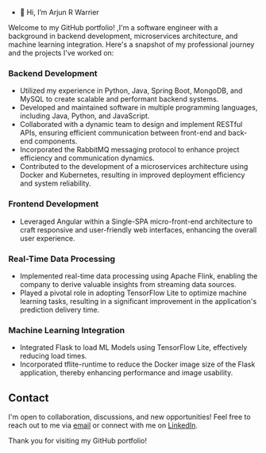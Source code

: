 - 👋 Hi, I’m Arjun R Warrier
  
Welcome to my GitHub portfolio! ,I'm a software engineer with a background in backend development, microservices architecture, and machine learning integration. Here's a snapshot of my professional journey and the projects I've worked on:                                                                                                                                                

### Backend Development

- Utilized my experience in Python, Java, Spring Boot, MongoDB, and MySQL to create scalable and performant backend systems.
- Developed and maintained software in multiple programming languages, including Java, Python, and JavaScript.
- Collaborated with a dynamic team to design and implement RESTful APIs, ensuring efficient communication between front-end and back-end components.
- Incorporated the RabbitMQ messaging protocol to enhance project efficiency and communication dynamics.
- Contributed to the development of a microservices architecture using Docker and Kubernetes, resulting in improved deployment efficiency and system reliability.

### Frontend Development

- Leveraged Angular within a Single-SPA micro-front-end architecture to craft responsive and user-friendly web interfaces, enhancing the overall user experience.

### Real-Time Data Processing

- Implemented real-time data processing using Apache Flink, enabling the company to derive valuable insights from streaming data sources.
- Played a pivotal role in adopting TensorFlow Lite to optimize machine learning tasks, resulting in a significant improvement in the application's prediction delivery time.

### Machine Learning Integration

- Integrated Flask to load ML Models using TensorFlow Lite, effectively reducing load times.
- Incorporated tflite-runtime to reduce the Docker image size of the Flask application, thereby enhancing performance and image usability.

## Contact

I'm open to collaboration, discussions, and new opportunities! Feel free to reach out to me via [email](mailto:arjunrwarrier@gmail.com) or connect with me on [LinkedIn](https://www.linkedin.com/in/arjun-r-warrier/).


Thank you for visiting my GitHub portfolio!

